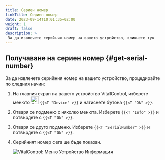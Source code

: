 ```yaml
---
title: Сериен номер
linkTitle: Сериен номер
date: 2023-09-14T10:01:35+02:00
weight: 1
draft: false
description: >
 За да извлечете серийния номер на вашето устройство, кликнете тук
---
```

## Получаване на сериен номер {#get-serial-number}

За да извлечете серийния номер на вашето устройство, процедирайте по следния начин:

1. На главния екран на вашето устройство VitalControl, изберете менюто <img src="/icons/device.svg" width="25" align="bottom" alt="Устройство" />  `{{<T "Device" >}}` и натиснете бутона `{{<T "Ok" >}}`.

2. Отваря се подменю с няколко менюта. Изберете `{{<T "Info" >}}` и потвърдете с `{{<T "Ok" >}}`.

3. Отваря се друго подменю. Изберете `{{<T "SerialNumber" >}}` и потвърдете с `{{<T "Ok" >}}`.

4. Серийният номер сега ще бъде показан.

   ![VitalControl: Меню Устройство Информация](../images/serialnumber.png "Получаване на сериен номер")
